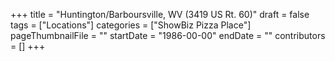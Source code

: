+++
title = "Huntington/Barboursville, WV (3419 US Rt. 60)"
draft = false
tags = ["Locations"]
categories = ["ShowBiz Pizza Place"]
pageThumbnailFile = ""
startDate = "1986-00-00"
endDate = ""
contributors = []
+++
